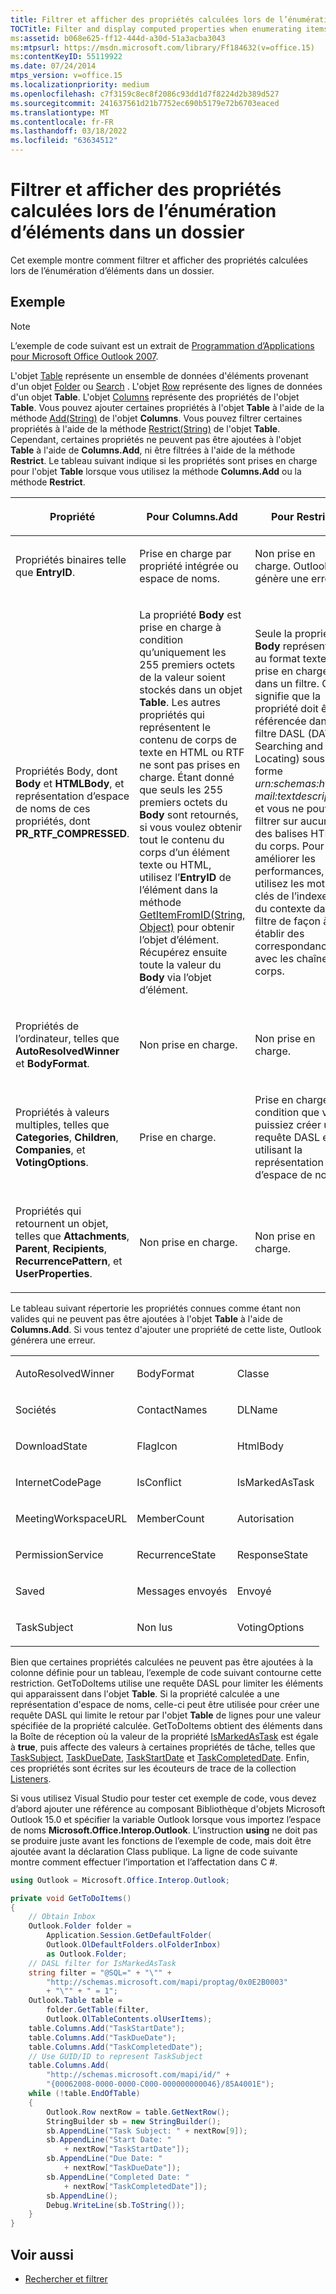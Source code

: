 ```yaml
---
title: Filtrer et afficher des propriétés calculées lors de l’énumération d’éléments dans un dossier
TOCTitle: Filter and display computed properties when enumerating items in a folder
ms:assetid: b068e625-ff12-444d-a30d-51a3acba3043
ms:mtpsurl: https://msdn.microsoft.com/library/Ff184632(v=office.15)
ms:contentKeyID: 55119922
ms.date: 07/24/2014
mtps_version: v=office.15
ms.localizationpriority: medium
ms.openlocfilehash: c7f3159c8ec8f2086c93dd1d7f8224d2b389d527
ms.sourcegitcommit: 241637561d21b7752ec690b5179e72b6703eaced
ms.translationtype: MT
ms.contentlocale: fr-FR
ms.lasthandoff: 03/18/2022
ms.locfileid: "63634512"
---
```

# <a name="filter-and-display-computed-properties-when-enumerating-items-in-a-folder"></a>Filtrer et afficher des propriétés calculées lors de l’énumération d’éléments dans un dossier

Cet exemple montre comment filtrer et afficher des propriétés calculées lors de l’énumération d’éléments dans un dossier.

## <a name="example"></a>Exemple

> [!NOTE] 
> L’exemple de code suivant est un extrait de [Programmation d’Applications pour Microsoft Office Outlook 2007](https://www.amazon.com/gp/product/0735622493?ie=UTF8&tag=msmsdn-20&linkCode=as2&camp=1789&creative=9325&creativeASIN=0735622493).


L'objet [Table](https://msdn.microsoft.com/library/bb652856\(v=office.15\)) représente un ensemble de données d'éléments provenant d'un objet [Folder](https://msdn.microsoft.com/library/bb645774\(v=office.15\)) ou [Search](https://msdn.microsoft.com/library/bb612611\(v=office.15\)) . L'objet [Row](https://msdn.microsoft.com/library/bb610126\(v=office.15\)) représente des lignes de données d'un objet **Table**. L'objet [Columns](https://msdn.microsoft.com/library/bb646214\(v=office.15\)) représente des propriétés de l'objet **Table**. Vous pouvez ajouter certaines propriétés à l'objet **Table** à l'aide de la méthode [Add(String)](https://msdn.microsoft.com/library/bb652865\(v=office.15\)) de l'objet **Columns**. Vous pouvez filtrer certaines propriétés à l'aide de la méthode [Restrict(String)](https://msdn.microsoft.com/library/bb612178\(v=office.15\)) de l'objet **Table**. Cependant, certaines propriétés ne peuvent pas être ajoutées à l'objet **Table** à l'aide de **Columns.Add**, ni être filtrées à l'aide de la méthode **Restrict**. Le tableau suivant indique si les propriétés sont prises en charge pour l'objet **Table** lorsque vous utilisez la méthode **Columns.Add** ou la méthode **Restrict**.

<table>
<colgroup>
<col />
<col />
<col />
</colgroup>
<thead>
<tr class="header">
<th><p>Propriété</p></th>
<th><p>Pour Columns.Add</p></th>
<th><p>Pour Restrict</p></th>
</tr>
</thead>
<tbody>
<tr class="odd">
<td><p>Propriétés binaires telle que <b>EntryID</b>.</p></td>
<td><p>Prise en charge par propriété intégrée ou espace de noms.</p></td>
<td><p>Non prise en charge. Outlook génère une erreur.</p></td>
</tr>
<tr class="even">
<td><p>Propriétés Body, dont <b>Body</b> et <b>HTMLBody</b>, et représentation d’espace de noms de ces propriétés, dont <b>PR_RTF_COMPRESSED</b>.</p></td>
<td><p>La propriété <b>Body</b> est prise en charge à condition qu’uniquement les 255 premiers octets de la valeur soient stockés dans un objet <b>Table</b>. Les autres propriétés qui représentent le contenu de corps de texte en HTML ou RTF ne sont pas prises en charge. Étant donné que seuls les 255 premiers octets du <b>Body</b> sont retournés, si vous voulez obtenir tout le contenu du corps d’un élément texte ou HTML, utilisez l’<b>EntryID</b> de l’élément dans la méthode <a href="https://msdn.microsoft.com/library/bb644121(v=office.15)">GetItemFromID(String, Object)</a> pour obtenir l’objet d’élément. Récupérez ensuite toute la valeur du <b>Body</b> via l’objet d’élément.</p></td>
<td><p>Seule la propriété <b>Body</b> représentée au format texte est prise en charge dans un filtre. Cela signifie que la propriété doit être référencée dans un filtre DASL (DAV Searching and Locating) sous la forme <em>urn:schemas:http-mail:textdescription</em>, et vous ne pouvez filtrer sur aucune des balises HTML du corps. Pour améliorer les performances, utilisez les mots clés de l’indexeur du contexte dans le filtre de façon à établir des correspondances avec les chaînes du corps.</p></td>
</tr>
<tr class="odd">
<td><p>Propriétés de l’ordinateur, telles que <b>AutoResolvedWinner</b> et <b>BodyFormat</b>.</p></td>
<td><p>Non prise en charge.</p></td>
<td><p>Non prise en charge.</p></td>
</tr>
<tr class="even">
<td><p>Propriétés à valeurs multiples, telles que <b>Categories</b>, <b>Children</b>, <b>Companies</b>, et <b>VotingOptions</b>.</p></td>
<td><p>Prise en charge.</p></td>
<td><p>Prise en charge à condition que vous puissiez créer une requête DASL en utilisant la représentation d’espace de noms.</p></td>
</tr>
<tr class="odd">
<td><p>Propriétés qui retournent un objet, telles que <b>Attachments</b>, <b>Parent</b>, <b>Recipients</b>, <b>RecurrencePattern</b>, et <b> UserProperties</b>.</p></td>
<td><p>Non prise en charge.</p></td>
<td><p>Non prise en charge.</p></td>
</tr>
</tbody>
</table>


Le tableau suivant répertorie les propriétés connues comme étant non valides qui ne peuvent pas être ajoutées à l'objet **Table** à l'aide de **Columns.Add**. Si vous tentez d'ajouter une propriété de cette liste, Outlook générera une erreur.

<table>
<colgroup>
<col />
<col />
<col />
</colgroup>
<tbody>
<tr class="odd">
<td><p>AutoResolvedWinner</p></td>
<td><p>BodyFormat</p></td>
<td><p>Classe</p></td>
</tr>
<tr class="even">
<td><p>Sociétés</p></td>
<td><p>ContactNames</p></td>
<td><p>DLName</p></td>
</tr>
<tr class="odd">
<td><p>DownloadState</p></td>
<td><p>FlagIcon</p></td>
<td><p>HtmlBody</p></td>
</tr>
<tr class="even">
<td><p>InternetCodePage</p></td>
<td><p>IsConflict</p></td>
<td><p>IsMarkedAsTask</p></td>
</tr>
<tr class="odd">
<td><p>MeetingWorkspaceURL</p></td>
<td><p>MemberCount</p></td>
<td><p>Autorisation</p></td>
</tr>
<tr class="even">
<td><p>PermissionService</p></td>
<td><p>RecurrenceState</p></td>
<td><p>ResponseState</p></td>
</tr>
<tr class="odd">
<td><p>Saved</p></td>
<td><p>Messages envoyés</p></td>
<td><p>Envoyé</p></td>
</tr>
<tr class="even">
<td><p>TaskSubject</p></td>
<td><p>Non lus</p></td>
<td><p>VotingOptions</p></td>
</tr>
</tbody>
</table>


Bien que certaines propriétés calculées ne peuvent pas être ajoutées à la colonne définie pour un tableau, l’exemple de code suivant contourne cette restriction. GetToDoItems utilise une requête DASL pour limiter les éléments qui apparaissent dans l'objet **Table**. Si la propriété calculée a une représentation d'espace de noms, celle-ci peut être utilisée pour créer une requête DASL qui limite le retour par l'objet **Table** de lignes pour une valeur spécifiée de la propriété calculée. GetToDoItems obtient des éléments dans la Boîte de réception où la valeur de la propriété [IsMarkedAsTask](https://msdn.microsoft.com/library/bb623631\(v=office.15\)) est égale à **true**, puis affecte des valeurs à certaines propriétés de tâche, telles que [TaskSubject](https://msdn.microsoft.com/library/bb643880\(v=office.15\)), [TaskDueDate](https://msdn.microsoft.com/library/bb623035\(v=office.15\)), [TaskStartDate](https://msdn.microsoft.com/library/bb610832\(v=office.15\)) et [TaskCompletedDate](https://msdn.microsoft.com/library/bb624055\(v=office.15\)). Enfin, ces propriétés sont écrites sur les écouteurs de trace de la collection [Listeners](https://msdn.microsoft.com/library/system.diagnostics.debug.listeners.aspx).

Si vous utilisez Visual Studio pour tester cet exemple de code, vous devez d’abord ajouter une référence au composant Bibliothèque d'objets Microsoft Outlook 15.0 et spécifier la variable Outlook lorsque vous importez l’espace de noms **Microsoft.Office.Interop.Outlook**. L’instruction **using** ne doit pas se produire juste avant les fonctions de l’exemple de code, mais doit être ajoutée avant la déclaration Class publique. La ligne de code suivante montre comment effectuer l’importation et l’affectation dans C \#.

```csharp
using Outlook = Microsoft.Office.Interop.Outlook;
```


```csharp
private void GetToDoItems()
{
    // Obtain Inbox
    Outlook.Folder folder =
        Application.Session.GetDefaultFolder(
        Outlook.OlDefaultFolders.olFolderInbox)
        as Outlook.Folder;
    // DASL filter for IsMarkedAsTask
    string filter = "@SQL=" + "\"" +
        "http://schemas.microsoft.com/mapi/proptag/0x0E2B0003"
        + "\"" + " = 1";
    Outlook.Table table =
        folder.GetTable(filter,
        Outlook.OlTableContents.olUserItems);
    table.Columns.Add("TaskStartDate");
    table.Columns.Add("TaskDueDate");
    table.Columns.Add("TaskCompletedDate");
    // Use GUID/ID to represent TaskSubject
    table.Columns.Add(
        "http://schemas.microsoft.com/mapi/id/" +
        "{00062008-0000-0000-C000-000000000046}/85A4001E");
    while (!table.EndOfTable)
    {
        Outlook.Row nextRow = table.GetNextRow();
        StringBuilder sb = new StringBuilder();
        sb.AppendLine("Task Subject: " + nextRow[9]);
        sb.AppendLine("Start Date: "
            + nextRow["TaskStartDate"]);
        sb.AppendLine("Due Date: "
            + nextRow["TaskDueDate"]);
        sb.AppendLine("Completed Date: "
            + nextRow["TaskCompletedDate"]);
        sb.AppendLine();
        Debug.WriteLine(sb.ToString());
    }
}
```

## <a name="see-also"></a>Voir aussi

- [Rechercher et filtrer](search-and-filter.md)

